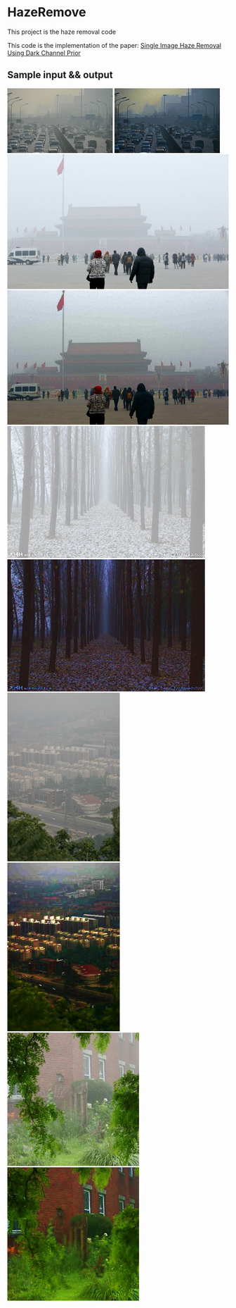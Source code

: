 # HazeRemove
This project is the haze  removal code

This code is the implementation of the paper:
[Single Image Haze Removal Using Dark Channel Prior](http://research.microsoft.com/en-us/um/people/jiansun/papers/Dehaze_CVPR2009.pdf)
## Sample input && output
![Original Image](https://github.com/xdai-dlgvv/maze_remove/blob/dev/sample/1.jpg)
![Clarified image](https://github.com/xdai-dlgvv/maze_remove/blob/dev/output/1.jpg)
![Original Image](https://github.com/xdai-dlgvv/maze_remove/blob/dev/sample/2.jpg)
![Clarified image](https://github.com/xdai-dlgvv/maze_remove/blob/dev/output/2.jpg)
![Original Image](https://github.com/xdai-dlgvv/maze_remove/blob/dev/sample/3.jpg)
![Clarified image](https://github.com/xdai-dlgvv/maze_remove/blob/dev/output/3.jpg)
![Original Image](https://github.com/xdai-dlgvv/maze_remove/blob/dev/sample/4.jpg)
![Clarified image](https://github.com/xdai-dlgvv/maze_remove/blob/dev/output/4.jpg)
![Original Image](https://github.com/xdai-dlgvv/maze_remove/blob/dev/sample/5.jpg)
![Clarified image](https://github.com/xdai-dlgvv/maze_remove/blob/dev/output/5.jpg)
